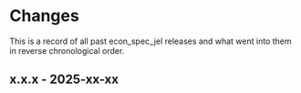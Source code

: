 # Changes

This is a record of all past econ_spec_jel releases and what went into them in reverse
chronological order.

## x.x.x - 2025-xx-xx
